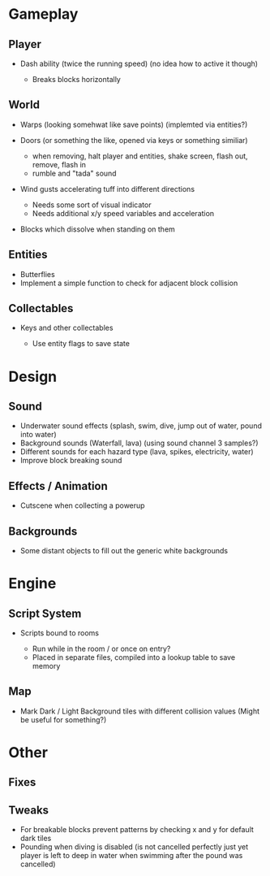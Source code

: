 # Gameplay

## Player

- Dash ability (twice the running speed) (no idea how to active it though)

    - Breaks blocks horizontally

## World

- Warps (looking somehwat like save points) (implemted via entities?)
- Doors (or something the like, opened via keys or something similiar)

    - when removing, halt player and entities, shake screen, flash out, remove, flash in
    - rumble and "tada" sound

- Wind gusts accelerating tuff into different directions

    - Needs some sort of visual indicator
    - Needs additional x/y speed variables and acceleration

- Blocks which dissolve when standing on them


## Entities

- Butterflies
- Implement a simple function to check for adjacent block collision


## Collectables

- Keys and other collectables

    - Use entity flags to save state


# Design

## Sound

- Underwater sound effects (splash, swim, dive, jump out of water, pound into water)
- Background sounds (Waterfall, lava) (using sound channel 3 samples?)
- Different sounds for each hazard type (lava, spikes, electricity, water)
- Improve block breaking sound

## Effects / Animation

- Cutscene when collecting a powerup

## Backgrounds

- Some distant objects to fill out the generic white backgrounds


# Engine

## Script System

- Scripts bound to rooms

    - Run while in the room / or once on entry?
    - Placed in separate files, compiled into a lookup table to save memory

## Map

- Mark Dark / Light Background tiles with different collision values (Might be useful for something?)


# Other

## Fixes

## Tweaks

- For breakable blocks prevent patterns by checking x and y for default dark tiles
- Pounding when diving is disabled (is not cancelled perfectly just yet player is left to deep in water when swimming after the pound was cancelled)

